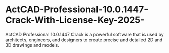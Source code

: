 # ActCAD-Professional-10.0.1447-Crack-With-License-Key-2025-
ActCAD Professional 10.0.1447 Crack is a powerful software that is used by architects, engineers, and designers to create precise and detailed 2D and 3D drawings and models. 
